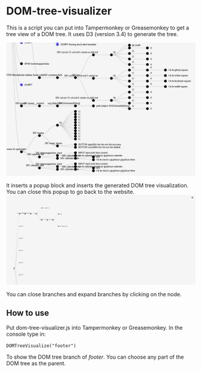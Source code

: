 # DOM-tree-visualizer

This is a script you can put into Tampermonkey or Greasemonkey to get a tree view of a DOM tree. It uses D3 (version 3.4) to generate the tree.

![DOM Tree Visualizer](https://github.com/chrisjwaddell/DOM-tree-visualizer/blob/main/dom-tree.jpg)


It inserts a popup block and inserts the generated DOM tree visualization. You can close this popup to go back to the website.
![DOM Tree Visualizer Popup](https://github.com/chrisjwaddell/DOM-tree-visualizer/blob/main/dom-tree-2.jpg)

You can close branches and expand branches by clicking on the node.

## How to use
Put dom-tree-visualizer.js into Tampermonkey or Greasemonkey. In the console type in:
```
DOMTreeVisualize("footer")
```
To show the DOM tree branch of *footer*. You can choose any part of the DOM tree as the parent.
